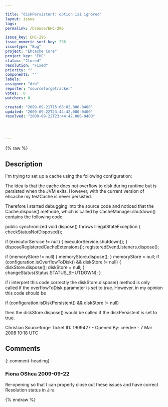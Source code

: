 ```yaml
---

title: "diskPersistent: option isi ignored"
layout: issue
tags: 
permalink: /browse/EHC-296

issue_key: EHC-296
issue_numeric_sort_key: 296
issuetype: "Bug"
project: "Ehcache Core"
project_key: "EHC"
status: "Closed"
resolution: "Fixed"
priority: ""
components: ""
labels: 
assignee: "drb"
reporter: "sourceforgetracker"
votes:  0
watchers: 0

created: "2009-09-21T15:08:02.000-0400"
updated: "2009-09-22T23:44:42.000-0400"
resolved: "2009-09-22T23:44:42.000-0400"




---
```


{% raw %}

## Description

<div markdown="1" class="description">

I'm trying to set up a cache using the following configuration: 

<cache name="testCache" maxElementsInMemory="5" maxElementsOnDisk="5" eternal="true" overflowToDisk="false" memoryStoreEvictionPolicy="LRU" diskPersistent="true" />

The idea is that the cache does not overflow to disk during runtime but is persisted when the JVM exits. However, with the current version of ehcache my testCache is never persisted. 

Therefore i started debugging into the source code and noticed that the Cache.dispose() methode, which is called by CacheManager.shutdown() contains the following code:

public synchronized void dispose() throws IllegalStateException \{
   checkStatusNotDisposed();

   if (executorService != null) \{
     executorService.shutdown();
   \}
   disposeRegisteredCacheExtensions();
   registeredEventListeners.dispose();

   if (memoryStore != null) \{
     memoryStore.dispose();
   \}
   memoryStore = null;
   if (configuration.isOverflowToDisk() && diskStore != null) \{
     diskStore.dispose();
     diskStore = null;
   \}
   changeStatus(Status.STATUS\_SHUTDOWN);
\}


if i interpret this code correctly the diskStore.dispose() method is only called if the overflowToDisk parameter is set to true. However, in my opinion this code should be 

 if (configuration.isDiskPersistent() && diskStore != null)

then the diskStore.dispose() would be called if the diskPersistent is set to true.

Christian 
Sourceforge Ticket ID: 1909427 - Opened By: ceedee - 7 Mar 2008 10:18 UTC

</div>

## Comments


{:.comment-heading}
### **Fiona OShea** <span class="date">2009-09-22</span>

<div markdown="1" class="comment">

Re-opening so that I can properly close out these issues and have correct Resolution status in Jira

</div>



{% endraw %}
